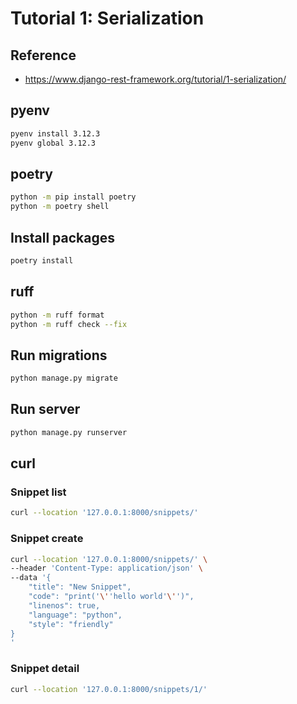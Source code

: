 # Tutorial 1: Serialization

## Reference

- https://www.django-rest-framework.org/tutorial/1-serialization/

## pyenv

```sh
pyenv install 3.12.3
pyenv global 3.12.3
```

## poetry

```sh
python -m pip install poetry
python -m poetry shell
```

## Install packages

```sh
poetry install
```

## ruff

```sh
python -m ruff format
python -m ruff check --fix
```

## Run migrations

```sh
python manage.py migrate
```

## Run server

```sh
python manage.py runserver
```

## curl

### Snippet list

```sh
curl --location '127.0.0.1:8000/snippets/'
```

### Snippet create

```sh
curl --location '127.0.0.1:8000/snippets/' \
--header 'Content-Type: application/json' \
--data '{
    "title": "New Snippet",
    "code": "print('\''hello world'\'')",
    "linenos": true,
    "language": "python",
    "style": "friendly"
}
'
```

### Snippet detail

```sh
curl --location '127.0.0.1:8000/snippets/1/'
```
